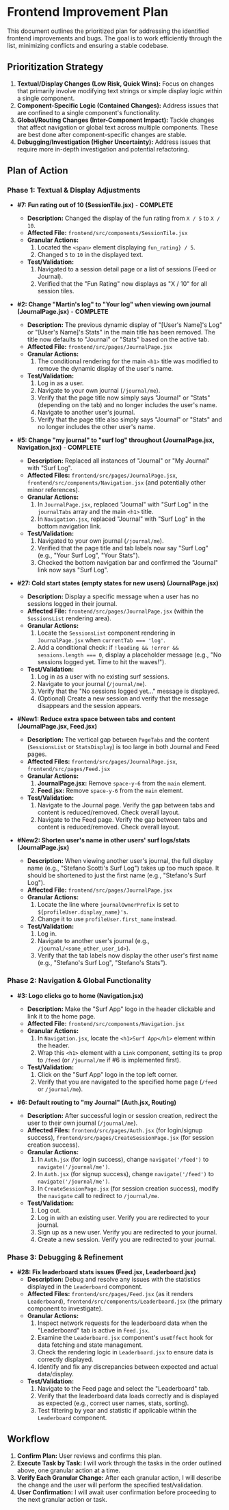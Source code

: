 # Frontend Improvement Plan

This document outlines the prioritized plan for addressing the identified frontend improvements and bugs. The goal is to work efficiently through the list, minimizing conflicts and ensuring a stable codebase.

## Prioritization Strategy

1.  **Textual/Display Changes (Low Risk, Quick Wins):** Focus on changes that primarily involve modifying text strings or simple display logic within a single component.
2.  **Component-Specific Logic (Contained Changes):** Address issues that are confined to a single component's functionality.
3.  **Global/Routing Changes (Inter-Component Impact):** Tackle changes that affect navigation or global text across multiple components. These are best done after component-specific changes are stable.
4.  **Debugging/Investigation (Higher Uncertainty):** Address issues that require more in-depth investigation and potential refactoring.

## Plan of Action

### Phase 1: Textual & Display Adjustments

*   **#7: Fun rating out of 10 (SessionTile.jsx)** - **COMPLETE**
    *   **Description:** Changed the display of the fun rating from `X / 5` to `X / 10`.
    *   **Affected File:** `frontend/src/components/SessionTile.jsx`
    *   **Granular Actions:**
        1.  Located the `<span>` element displaying `fun_rating} / 5`.
        2.  Changed `5` to `10` in the displayed text.
    *   **Test/Validation:**
        1.  Navigated to a session detail page or a list of sessions (Feed or Journal).
        2.  Verified that the "Fun Rating" now displays as "X / 10" for all session tiles.

*   **#2: Change "Martin's log" to "Your log" when viewing own journal (JournalPage.jsx)** - **COMPLETE**
    *   **Description:** The previous dynamic display of "[User's Name]'s Log" or "[User's Name]'s Stats" in the main title has been removed. The title now defaults to "Journal" or "Stats" based on the active tab.
    *   **Affected File:** `frontend/src/pages/JournalPage.jsx`
    *   **Granular Actions:**
        1.  The conditional rendering for the main `<h1>` title was modified to remove the dynamic display of the user's name.
    *   **Test/Validation:**
        1.  Log in as a user.
        2.  Navigate to your own journal (`/journal/me`).
        3.  Verify that the page title now simply says "Journal" or "Stats" (depending on the tab) and no longer includes the user's name.
        4.  Navigate to another user's journal.
        5.  Verify that the page title also simply says "Journal" or "Stats" and no longer includes the other user's name.

*   **#5: Change "my journal" to "surf log" throughout (JournalPage.jsx, Navigation.jsx)** - **COMPLETE**
    *   **Description:** Replaced all instances of "Journal" or "My Journal" with "Surf Log".
    *   **Affected Files:** `frontend/src/pages/JournalPage.jsx`, `frontend/src/components/Navigation.jsx` (and potentially other minor references).
    *   **Granular Actions:**
        1.  In `JournalPage.jsx`, replaced "Journal" with "Surf Log" in the `journalTabs` array and the main `<h1>` title.
        2.  In `Navigation.jsx`, replaced "Journal" with "Surf Log" in the bottom navigation link.
    *   **Test/Validation:**
        1.  Navigated to your own journal (`/journal/me`).
        2.  Verified that the page title and tab labels now say "Surf Log" (e.g., "Your Surf Log", "Your Stats").
        3.  Checked the bottom navigation bar and confirmed the "Journal" link now says "Surf Log".

*   **#27: Cold start states (empty states for new users) (JournalPage.jsx)**
    *   **Description:** Display a specific message when a user has no sessions logged in their journal.
    *   **Affected File:** `frontend/src/pages/JournalPage.jsx` (within the `SessionsList` rendering area).
    *   **Granular Actions:**
        1.  Locate the `SessionsList` component rendering in `JournalPage.jsx` when `currentTab === 'log'`.
        2.  Add a conditional check: if `!loading && !error && sessions.length === 0`, display a placeholder message (e.g., "No sessions logged yet. Time to hit the waves!").
    *   **Test/Validation:**
        1.  Log in as a user with no existing surf sessions.
        2.  Navigate to your journal (`/journal/me`).
        3.  Verify that the "No sessions logged yet..." message is displayed.
        4.  (Optional) Create a new session and verify that the message disappears and the session appears.

*   **#New1: Reduce extra space between tabs and content (JournalPage.jsx, Feed.jsx)**
    *   **Description:** The vertical gap between `PageTabs` and the content (`SessionsList` or `StatsDisplay`) is too large in both Journal and Feed pages.
    *   **Affected Files:** `frontend/src/pages/JournalPage.jsx`, `frontend/src/pages/Feed.jsx`
    *   **Granular Actions:**
        1.  **JournalPage.jsx:** Remove `space-y-6` from the `main` element.
        2.  **Feed.jsx:** Remove `space-y-6` from the `main` element.
    *   **Test/Validation:**
        1.  Navigate to the Journal page. Verify the gap between tabs and content is reduced/removed. Check overall layout.
        2.  Navigate to the Feed page. Verify the gap between tabs and content is reduced/removed. Check overall layout.

*   **#New2: Shorten user's name in other users' surf logs/stats (JournalPage.jsx)**
    *   **Description:** When viewing another user's journal, the full display name (e.g., "Stefano Scotti's Surf Log") takes up too much space. It should be shortened to just the first name (e.g., "Stefano's Surf Log").
    *   **Affected File:** `frontend/src/pages/JournalPage.jsx`
    *   **Granular Actions:**
        1.  Locate the line where `journalOwnerPrefix` is set to `${profileUser.display_name}'s`.
        2.  Change it to use `profileUser.first_name` instead.
    *   **Test/Validation:**
        1.  Log in.
        2.  Navigate to another user's journal (e.g., `/journal/<some_other_user_id>`).
        3.  Verify that the tab labels now display the other user's first name (e.g., "Stefano's Surf Log", "Stefano's Stats").

### Phase 2: Navigation & Global Functionality

*   **#3: Logo clicks go to home (Navigation.jsx)**
    *   **Description:** Make the "Surf App" logo in the header clickable and link it to the home page.
    *   **Affected File:** `frontend/src/components/Navigation.jsx`
    *   **Granular Actions:**
        1.  In `Navigation.jsx`, locate the `<h1>Surf App</h1>` element within the header.
        2.  Wrap this `<h1>` element with a `Link` component, setting its `to` prop to `/feed` (or `/journal/me` if #6 is implemented first).
    *   **Test/Validation:**
        1.  Click on the "Surf App" logo in the top left corner.
        2.  Verify that you are navigated to the specified home page (`/feed` or `/journal/me`).

*   **#6: Default routing to "my Journal" (Auth.jsx, Routing)**
    *   **Description:** After successful login or session creation, redirect the user to their own journal (`/journal/me`).
    *   **Affected Files:** `frontend/src/pages/Auth.jsx` (for login/signup success), `frontend/src/pages/CreateSessionPage.jsx` (for session creation success).
    *   **Granular Actions:**
        1.  In `Auth.jsx` (for login success), change `navigate('/feed')` to `navigate('/journal/me')`.
        2.  In `Auth.jsx` (for signup success), change `navigate('/feed')` to `navigate('/journal/me')`.
        3.  In `CreateSessionPage.jsx` (for session creation success), modify the `navigate` call to redirect to `/journal/me`.
    *   **Test/Validation:**
        1.  Log out.
        2.  Log in with an existing user. Verify you are redirected to your journal.
        3.  Sign up as a new user. Verify you are redirected to your journal.
        4.  Create a new session. Verify you are redirected to your journal.

### Phase 3: Debugging & Refinement

*   **#28: Fix leaderboard stats issues (Feed.jsx, Leaderboard.jsx)**
    *   **Description:** Debug and resolve any issues with the statistics displayed in the `Leaderboard` component.
    *   **Affected Files:** `frontend/src/pages/Feed.jsx` (as it renders `Leaderboard`), `frontend/src/components/Leaderboard.jsx` (the primary component to investigate).
    *   **Granular Actions:**
        1.  Inspect network requests for the leaderboard data when the "Leaderboard" tab is active in `Feed.jsx`.
        2.  Examine the `Leaderboard.jsx` component's `useEffect` hook for data fetching and state management.
        3.  Check the rendering logic in `Leaderboard.jsx` to ensure data is correctly displayed.
        4.  Identify and fix any discrepancies between expected and actual data/display.
    *   **Test/Validation:**
        1.  Navigate to the Feed page and select the "Leaderboard" tab.
        2.  Verify that the leaderboard data loads correctly and is displayed as expected (e.g., correct user names, stats, sorting).
        3.  Test filtering by year and statistic if applicable within the `Leaderboard` component.

## Workflow

1.  **Confirm Plan:** User reviews and confirms this plan.
2.  **Execute Task by Task:** I will work through the tasks in the order outlined above, one granular action at a time.
3.  **Verify Each Granular Change:** After each granular action, I will describe the change and the user will perform the specified test/validation.
4.  **User Confirmation:** I will await user confirmation before proceeding to the next granular action or task.
